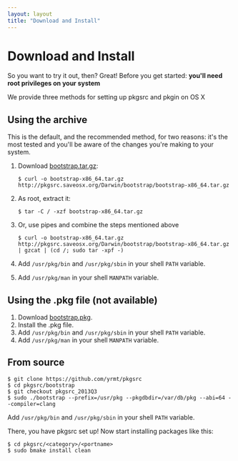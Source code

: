 ```yaml
---
layout: layout
title: "Download and Install"
---
```


Download and Install
====================

So you want to try it out, then? Great!
Before you get started: **you'll need root privileges on your system**

We provide three methods for setting up pkgsrc and pkgin on OS X

Using the archive
-----------------

This is the default, and the recommended method, for two reasons: it's the most tested and you'll be aware of the changes you're making to your system.

1. Download [bootstrap.tar.gz](http://pkgsrc.saveosx.org/Darwin/bootstrap/bootstrap-x86_64.tar.gz):

       $ curl -o bootstrap-x86_64.tar.gz http://pkgsrc.saveosx.org/Darwin/bootstrap/bootstrap-x86_64.tar.gz

2. As root, extract it:

       $ tar -C / -xzf bootstrap-x86_64.tar.gz

3. Or, use pipes and combine the steps mentioned above

       $ curl -o bootstrap-x86_64.tar.gz http://pkgsrc.saveosx.org/Darwin/bootstrap/bootstrap-x86_64.tar.gz | gzcat | (cd /; sudo tar -xpf -)

3. Add `/usr/pkg/bin` and `/usr/pkg/sbin` in your shell `PATH` variable.
4. Add `/usr/pkg/man` in your shell `MANPATH` variable.

Using the .pkg file (not available)
-----------------------------------------

1. Download [bootstrap.pkg](http://pkgsrc.saveosx.org/Darwin/bootstrap/bootstrap-x86_64.pkg).
2. Install the .pkg file.
3. Add `/usr/pkg/bin` and `/usr/pkg/sbin` in your shell `PATH` variable.
4. Add `/usr/pkg/man` in your shell `MANPATH` variable.

From source
-----------

    $ git clone https://github.com/yrmt/pkgsrc
    $ cd pkgsrc/bootstrap
    $ git checkout pkgsrc_2013Q3
    $ sudo ./bootstrap --prefix=/usr/pkg --pkgdbdir=/var/db/pkg --abi=64 --compiler=clang

Add `/usr/pkg/bin` and `/usr/pkg/sbin` in your shell `PATH` variable.

There, you have pkgsrc set up! Now start installing packages like this:

    $ cd pkgsrc/<category>/<portname>
    $ sudo bmake install clean
